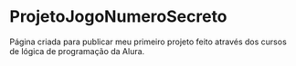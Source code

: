 # ProjetoJogoNumeroSecreto
Página criada para publicar meu primeiro projeto feito através dos cursos de lógica de programação da Alura.
